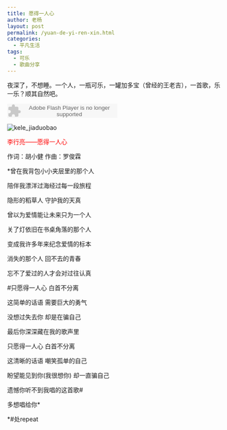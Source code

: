 ```yaml
---
title: 愿得一人心
author: 老杨
layout: post
permalink: /yuan-de-yi-ren-xin.html
categories:
  - 平凡生活
tags:
  - 可乐
  - 歌曲分享
---
```

夜深了，不想睡。一个人，一瓶可乐，一罐加多宝（曾经的王老吉），一首歌，乐一乐？顺其自然吧。

<embed src="http://www.xiami.com/widget/0_1771265605/singlePlayer.swf" type="application/x-shockwave-flash" width="257" height="33" wmode="transparent">
</embed>

  


  
![kele_jiaduobao][1]

<span style="color: #ff0000;">李行亮——愿得一人心</span>

作词：胡小健 作曲：罗俊霖

*曾在我背包小小夹层里的那个人

陪伴我漂洋过海经过每一段旅程

隐形的稻草人 守护我的天真

曾以为爱情能让未来只为一个人

关了灯依旧在书桌角落的那个人

变成我许多年来纪念爱情的标本

消失的那个人 回不去的青春

忘不了爱过的人才会对过往认真

#只愿得一人心 白首不分离

这简单的话语 需要巨大的勇气

没想过失去你 却是在骗自己

最后你深深藏在我的歌声里

只愿得一人心 白首不分离

这清晰的话语 嘲笑孤单的自己

盼望能见到你(我很想你) 却一直骗自己

遗憾你听不到我唱的这首歌#

多想唱给你*

*#处repeat

 [1]: http://cyhour.com/wp-content/uploads/2014/07/kele_jiaduobao.jpg